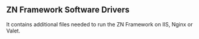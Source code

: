 <h2>ZN Framework Software Drivers</h2>
<p>It contains additional files needed to run the ZN Framework on IIS, Nginx or Valet.</p>